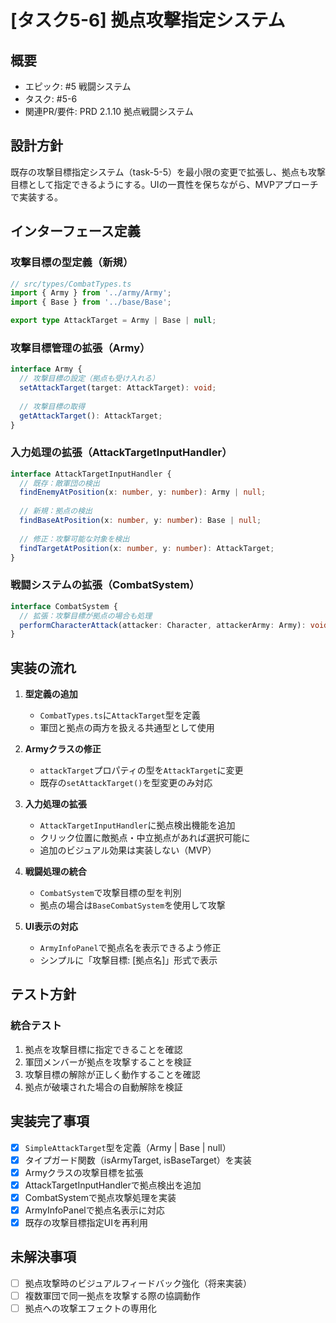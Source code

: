 # [タスク5-6] 拠点攻撃指定システム

## 概要
- エピック: #5 戦闘システム
- タスク: #5-6
- 関連PR/要件: PRD 2.1.10 拠点戦闘システム

## 設計方針
既存の攻撃目標指定システム（task-5-5）を最小限の変更で拡張し、拠点も攻撃目標として指定できるようにする。UIの一貫性を保ちながら、MVPアプローチで実装する。

## インターフェース定義

### 攻撃目標の型定義（新規）
```typescript
// src/types/CombatTypes.ts
import { Army } from '../army/Army';
import { Base } from '../base/Base';

export type AttackTarget = Army | Base | null;
```

### 攻撃目標管理の拡張（Army）
```typescript
interface Army {
  // 攻撃目標の設定（拠点も受け入れる）
  setAttackTarget(target: AttackTarget): void;
  
  // 攻撃目標の取得
  getAttackTarget(): AttackTarget;
}
```

### 入力処理の拡張（AttackTargetInputHandler）
```typescript
interface AttackTargetInputHandler {
  // 既存：敵軍団の検出
  findEnemyAtPosition(x: number, y: number): Army | null;
  
  // 新規：拠点の検出
  findBaseAtPosition(x: number, y: number): Base | null;
  
  // 修正：攻撃可能な対象を検出
  findTargetAtPosition(x: number, y: number): AttackTarget;
}
```

### 戦闘システムの拡張（CombatSystem）
```typescript
interface CombatSystem {
  // 拡張：攻撃目標が拠点の場合も処理
  performCharacterAttack(attacker: Character, attackerArmy: Army): void;
}
```

## 実装の流れ

1. **型定義の追加**
   - `CombatTypes.ts`に`AttackTarget`型を定義
   - 軍団と拠点の両方を扱える共通型として使用

2. **Armyクラスの修正**
   - `attackTarget`プロパティの型を`AttackTarget`に変更
   - 既存の`setAttackTarget()`を型変更のみ対応

3. **入力処理の拡張**
   - `AttackTargetInputHandler`に拠点検出機能を追加
   - クリック位置に敵拠点・中立拠点があれば選択可能に
   - 追加のビジュアル効果は実装しない（MVP）

4. **戦闘処理の統合**
   - `CombatSystem`で攻撃目標の型を判別
   - 拠点の場合は`BaseCombatSystem`を使用して攻撃

5. **UI表示の対応**
   - `ArmyInfoPanel`で拠点名を表示できるよう修正
   - シンプルに「攻撃目標: [拠点名]」形式で表示

## テスト方針

### 統合テスト
1. 拠点を攻撃目標に指定できることを確認
2. 軍団メンバーが拠点を攻撃することを検証
3. 攻撃目標の解除が正しく動作することを確認
4. 拠点が破壊された場合の自動解除を検証

## 実装完了事項
- [x] `SimpleAttackTarget`型を定義（Army | Base | null）
- [x] タイプガード関数（isArmyTarget, isBaseTarget）を実装
- [x] Armyクラスの攻撃目標を拡張
- [x] AttackTargetInputHandlerで拠点検出を追加
- [x] CombatSystemで拠点攻撃処理を実装
- [x] ArmyInfoPanelで拠点名表示に対応
- [x] 既存の攻撃目標指定UIを再利用

## 未解決事項
- [ ] 拠点攻撃時のビジュアルフィードバック強化（将来実装）
- [ ] 複数軍団で同一拠点を攻撃する際の協調動作
- [ ] 拠点への攻撃エフェクトの専用化